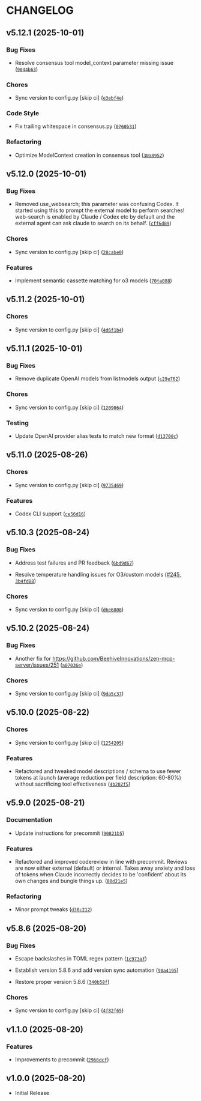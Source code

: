 # CHANGELOG

<!-- version list -->

## v5.12.1 (2025-10-01)

### Bug Fixes

- Resolve consensus tool model_context parameter missing issue
  ([`9044b63`](https://github.com/BeehiveInnovations/zen-mcp-server/commit/9044b63809113047fe678d659e4fcd175f58e87a))

### Chores

- Sync version to config.py [skip ci]
  ([`e3ebf4e`](https://github.com/BeehiveInnovations/zen-mcp-server/commit/e3ebf4e94eba63acdc4df5a0b0493e44e3343dd1))

### Code Style

- Fix trailing whitespace in consensus.py
  ([`0760b31`](https://github.com/BeehiveInnovations/zen-mcp-server/commit/0760b31f8a6d03c4bea3fd2a94dfbbfab0ad5079))

### Refactoring

- Optimize ModelContext creation in consensus tool
  ([`30a8952`](https://github.com/BeehiveInnovations/zen-mcp-server/commit/30a8952fbccd22bebebd14eb2c8005404b79bcd6))


## v5.12.0 (2025-10-01)

### Bug Fixes

- Removed use_websearch; this parameter was confusing Codex. It started using this to prompt the
  external model to perform searches! web-search is enabled by Claude / Codex etc by default and the
  external agent can ask claude to search on its behalf.
  ([`cff6d89`](https://github.com/BeehiveInnovations/zen-mcp-server/commit/cff6d8998f64b73265c4e31b2352462d6afe377f))

### Chores

- Sync version to config.py [skip ci]
  ([`28cabe0`](https://github.com/BeehiveInnovations/zen-mcp-server/commit/28cabe0833661b0bab56d4227781ee2da332b00c))

### Features

- Implement semantic cassette matching for o3 models
  ([`70fa088`](https://github.com/BeehiveInnovations/zen-mcp-server/commit/70fa088c32ac4e6153d5e7b30a3e32022be2f908))


## v5.11.2 (2025-10-01)

### Chores

- Sync version to config.py [skip ci]
  ([`4d6f1b4`](https://github.com/BeehiveInnovations/zen-mcp-server/commit/4d6f1b41005dee428c955e33f04f8f9f6259e662))


## v5.11.1 (2025-10-01)

### Bug Fixes

- Remove duplicate OpenAI models from listmodels output
  ([`c29e762`](https://github.com/BeehiveInnovations/zen-mcp-server/commit/c29e7623ace257eb45396cdf8c19e1659e29edb9))

### Chores

- Sync version to config.py [skip ci]
  ([`1209064`](https://github.com/BeehiveInnovations/zen-mcp-server/commit/12090646ee83f2368311d595d87ae947e46ddacd))

### Testing

- Update OpenAI provider alias tests to match new format
  ([`d13700c`](https://github.com/BeehiveInnovations/zen-mcp-server/commit/d13700c14c7ee3d092302837cb1726d17bab1ab8))


## v5.11.0 (2025-08-26)

### Chores

- Sync version to config.py [skip ci]
  ([`9735469`](https://github.com/BeehiveInnovations/zen-mcp-server/commit/973546990f2c45afa93f1aa6de33ff461ecf1a83))

### Features

- Codex CLI support
  ([`ce56d16`](https://github.com/BeehiveInnovations/zen-mcp-server/commit/ce56d16240ddcc476145a512561efe5c66438f0d))


## v5.10.3 (2025-08-24)

### Bug Fixes

- Address test failures and PR feedback
  ([`6bd9d67`](https://github.com/BeehiveInnovations/zen-mcp-server/commit/6bd9d6709acfb584ab30a0a4d6891cabdb6d3ccf))

- Resolve temperature handling issues for O3/custom models
  ([#245](https://github.com/BeehiveInnovations/zen-mcp-server/pull/245),
  [`3b4fd88`](https://github.com/BeehiveInnovations/zen-mcp-server/commit/3b4fd88d7e9a3f09fea616a10cb3e9d6c1a0d63b))

### Chores

- Sync version to config.py [skip ci]
  ([`d6e6808`](https://github.com/BeehiveInnovations/zen-mcp-server/commit/d6e6808be525192ab8388c0f01bc1bbd016fc23a))


## v5.10.2 (2025-08-24)

### Bug Fixes

- Another fix for https://github.com/BeehiveInnovations/zen-mcp-server/issues/251
  ([`a07036e`](https://github.com/BeehiveInnovations/zen-mcp-server/commit/a07036e6805042895109c00f921c58a09caaa319))

### Chores

- Sync version to config.py [skip ci]
  ([`9da5c37`](https://github.com/BeehiveInnovations/zen-mcp-server/commit/9da5c37809cbde19d0c7ffed273ae93ca883a016))


## v5.10.0 (2025-08-22)

### Chores

- Sync version to config.py [skip ci]
  ([`1254205`](https://github.com/BeehiveInnovations/zen-mcp-server/commit/12542054a214022d3f515e53367f5bf3a77fb289))

### Features

- Refactored and tweaked model descriptions / schema to use fewer tokens at launch (average
  reduction per field description: 60-80%) without sacrificing tool effectiveness
  ([`4b202f5`](https://github.com/BeehiveInnovations/zen-mcp-server/commit/4b202f5d1d24cea1394adab26a976188f847bd09))


## v5.9.0 (2025-08-21)

### Documentation

- Update instructions for precommit
  ([`90821b5`](https://github.com/BeehiveInnovations/zen-mcp-server/commit/90821b51ff653475d9fb1bc70b57951d963e8841))

### Features

- Refactored and improved codereview in line with precommit. Reviews are now either external
  (default) or internal. Takes away anxiety and loss of tokens when Claude incorrectly decides to be
  'confident' about its own changes and bungle things up.
  ([`80d21e5`](https://github.com/BeehiveInnovations/zen-mcp-server/commit/80d21e57c0246762c0a306ede5b93d6aeb2315d8))

### Refactoring

- Minor prompt tweaks
  ([`d30c212`](https://github.com/BeehiveInnovations/zen-mcp-server/commit/d30c212029c05b767d99b5391c1dd4cee78ef336))


## v5.8.6 (2025-08-20)

### Bug Fixes

- Escape backslashes in TOML regex pattern
  ([`1c973af`](https://github.com/BeehiveInnovations/zen-mcp-server/commit/1c973afb002650b9bbee8a831b756bef848915a1))

- Establish version 5.8.6 and add version sync automation
  ([`90a4195`](https://github.com/BeehiveInnovations/zen-mcp-server/commit/90a419538128b54fbd30da4b8a8088ac59f8c691))

- Restore proper version 5.8.6
  ([`340b58f`](https://github.com/BeehiveInnovations/zen-mcp-server/commit/340b58f2e790b84c3736aa96df7f6f5f2d6a13c9))

### Chores

- Sync version to config.py [skip ci]
  ([`4f82f65`](https://github.com/BeehiveInnovations/zen-mcp-server/commit/4f82f6500502b7b6ba41875a560c41f6a63b683b))


## v1.1.0 (2025-08-20)

### Features

- Improvements to precommit
  ([`2966dcf`](https://github.com/BeehiveInnovations/zen-mcp-server/commit/2966dcf2682feb7eef4073738d0c225a44ce0533))


## v1.0.0 (2025-08-20)

- Initial Release
